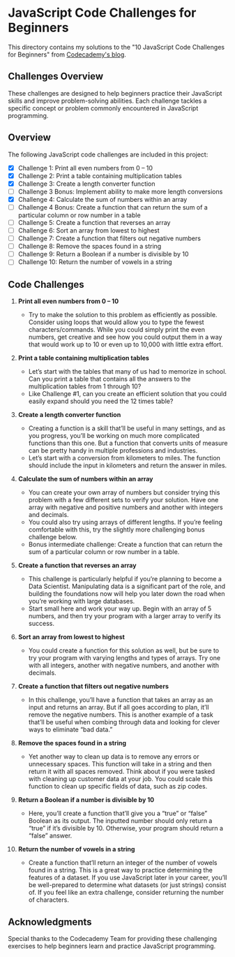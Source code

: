 # JavaScript Code Challenges for Beginners

This directory contains my solutions to the "10 JavaScript Code Challenges for Beginners" from [Codecademy's blog](https://www.codecademy.com/resources/blog/10-javascript-code-challenges-for-beginners/).

## Challenges Overview

These challenges are designed to help beginners practice their JavaScript skills and improve problem-solving abilities. Each challenge tackles a specific concept or problem commonly encountered in JavaScript programming.

## Overview
The following JavaScript code challenges are included in this project:

- [x] Challenge 1: Print all even numbers from 0 – 10
- [x] Challenge 2: Print a table containing multiplication tables
- [x] Challenge 3: Create a length converter function
- [ ] Challenge 3 Bonus: Implement ability to make more length conversions
- [x] Challenge 4: Calculate the sum of numbers within an array
- [ ] Challenge 4 Bonus: Create a function that can return the sum of a particular column or row number in a table
- [ ] Challenge 5: Create a function that reverses an array
- [ ] Challenge 6: Sort an array from lowest to highest
- [ ] Challenge 7: Create a function that filters out negative numbers
- [ ] Challenge 8: Remove the spaces found in a string
- [ ] Challenge 9: Return a Boolean if a number is divisible by 10
- [ ] Challenge 10: Return the number of vowels in a string

## Code Challenges

1. **Print all even numbers from 0 – 10**
   - Try to make the solution to this problem as efficiently as possible. Consider using loops that would allow you to type the fewest characters/commands. While you could simply print the even numbers, get creative and see how you could output them in a way that would work up to 10 or even up to 10,000 with little extra effort.

2. **Print a table containing multiplication tables**
   - Let’s start with the tables that many of us had to memorize in school. Can you print a table that contains all the answers to the multiplication tables from 1 through 10?
   - Like Challenge #1, can you create an efficient solution that you could easily expand should you need the 12 times table?

3. **Create a length converter function**
   - Creating a function is a skill that’ll be useful in many settings, and as you progress, you’ll be working on much more complicated functions than this one. But a function that converts units of measure can be pretty handy in multiple professions and industries.
   - Let’s start with a conversion from kilometers to miles. The function should include the input in kilometers and return the answer in miles.

4. **Calculate the sum of numbers within an array**
   - You can create your own array of numbers but consider trying this problem with a few different sets to verify your solution. Have one array with negative and positive numbers and another with integers and decimals.
   - You could also try using arrays of different lengths. If you’re feeling comfortable with this, try the slightly more challenging bonus challenge below.
   - Bonus intermediate challenge: Create a function that can return the sum of a particular column or row number in a table.

5. **Create a function that reverses an array**
   - This challenge is particularly helpful if you’re planning to become a Data Scientist. Manipulating data is a significant part of the role, and building the foundations now will help you later down the road when you’re working with large databases.
   - Start small here and work your way up. Begin with an array of 5 numbers, and then try your program with a larger array to verify its success.

6. **Sort an array from lowest to highest**
   - You could create a function for this solution as well, but be sure to try your program with varying lengths and types of arrays. Try one with all integers, another with negative numbers, and another with decimals.

7. **Create a function that filters out negative numbers**
   - In this challenge, you’ll have a function that takes an array as an input and returns an array. But if all goes according to plan, it’ll remove the negative numbers. This is another example of a task that’ll be useful when combing through data and looking for clever ways to eliminate “bad data.”

8. **Remove the spaces found in a string**
   - Yet another way to clean up data is to remove any errors or unnecessary spaces. This function will take in a string and then return it with all spaces removed. Think about if you were tasked with cleaning up customer data at your job. You could scale this function to clean up specific fields of data, such as zip codes.

9. **Return a Boolean if a number is divisible by 10**
   - Here, you’ll create a function that’ll give you a “true” or “false” Boolean as its output. The inputted number should only return a “true” if it’s divisible by 10. Otherwise, your program should return a “false” answer.

10. **Return the number of vowels in a string**
    - Create a function that’ll return an integer of the number of vowels found in a string. This is a great way to practice determining the features of a dataset. If you use JavaScript later in your career, you’ll be well-prepared to determine what datasets (or just strings) consist of. If you feel like an extra challenge, consider returning the number of characters.

## Acknowledgments

Special thanks to the Codecademy Team for providing these challenging exercises to help beginners learn and practice JavaScript programming.
